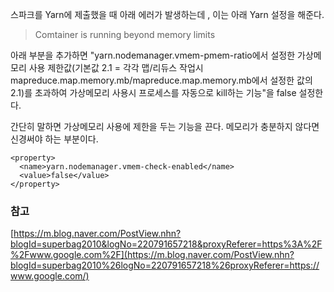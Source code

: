 스파크를 Yarn에 제출했을 때 아래 에러가 발생하는데 , 이는 아래 Yarn 설정을 해준다.

> Comtainer is running beyond memory limits



아래 부분을 추가하면 "yarn.nodemanager.vmem-pmem-ratio에서 설정한 가상메모리 사용 제한값(기본값 2.1 = 각각 맵/리듀스 작업시 mapreduce.map.memory.mb/mapreduce.map.memory.mb에서 설정한 값의 2.1)를 초과하여 가상메모리 사용시 프로세스를 자동으로 kill하는 기능"을 false 설정한다. 

간단히 말하면 가상메모리 사용에 제한을 두는 기능을 끈다. 메모리가 충분하지 않다면 신경써야 하는 부분이다.    

```
<property>      
  <name>yarn.nodemanager.vmem-check-enabled</name>      
  <value>false</value>    
</property>
```



### 참고

[https://m.blog.naver.com/PostView.nhn?blogId=superbag2010&logNo=220791657218&proxyReferer=https%3A%2F%2Fwww.google.com%2F](https://m.blog.naver.com/PostView.nhn?blogId=superbag2010%26logNo=220791657218%26proxyReferer=https://www.google.com/)


